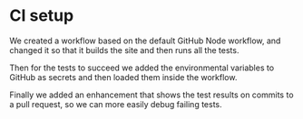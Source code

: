 # CI setup

We created a workflow based on the default GitHub Node workflow, and changed it so that it builds the site and then runs all the tests.

Then for the tests to succeed we added the environmental variables to GitHub as secrets and then loaded them inside the workflow.

Finally we added an enhancement that shows the test results on commits to a pull request, so we can more easily debug failing tests.
